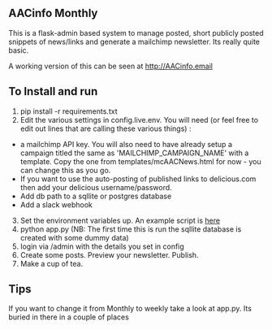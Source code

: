 ## AACinfo Monthly

This is a flask-admin based system to manage posted, short publicly posted snippets of news/links and generate a mailchimp newsletter. Its really quite basic. 

A working version of this can be seen at http://AACinfo.email 

## To Install and run

1. pip install -r requirements.txt
2. Edit the various settings in config.live.env. You will need (or feel free to edit out lines that are calling these various things) :
 * a mailchimp API key. You will also need to have already setup a campaign titled the same as 'MAILCHIMP_CAMPAIGN_NAME' with a template. Copy the one from templates/mcAACNews.html for now - you can change this as you go. 
 * If you want to use the auto-posting of published links to delicious.com then add your delicious username/password. 
 * Add db path to a sqllite or postgres database 
 * Add a slack webhook

3. Set the environment variables up. An example script is [here](https://github.com/ACECentre/aacnews/blob/master/config.live.env)
4. python app.py (NB: The first time this is run the sqllite database is created with some dummy data)
5. login via /admin with the details you set in config 
6. Create some posts. Preview your newsletter. Publish. 
7. Make a cup of tea. 

## Tips

If you want to change it from Monthly to weekly take a look at app.py. Its buried in there in a couple of places


